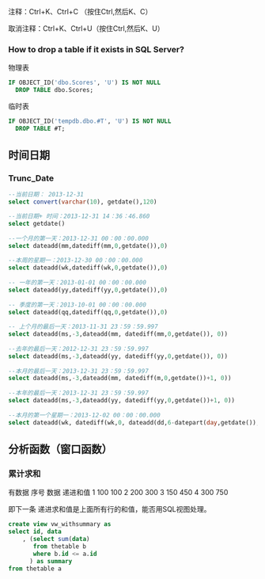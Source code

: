 

注释：Ctrl+K、Ctrl+C （按住Ctrl,然后K、C）

取消注释：Ctrl+K、Ctrl+U（按住Ctrl,然后K、U）

### How to drop a table if it exists in SQL Server?

物理表
```sql
IF OBJECT_ID('dbo.Scores', 'U') IS NOT NULL 
  DROP TABLE dbo.Scores; 
```

临时表
```sql
IF OBJECT_ID('tempdb.dbo.#T', 'U') IS NOT NULL
  DROP TABLE #T; 
```

## 时间日期

### Trunc_Date
```sql
--当前日期： 2013-12-31 
select convert(varchar(10), getdate(),120) 

--当前日期+ 时间：2013-12-31 14：36：46.860
select getdate()  
  
--一个月的第一天：2013-12-31 00：00：00.000  
select dateadd(mm,datediff(mm,0,getdate()),0)  
  
--本周的星期一：2013-12-30 00：00：00.000 
select dateadd(wk,datediff(wk,0,getdate()),0)  
  
-- 一年的第一天：2013-01-01 00：00：00.000 
select dateadd(yy,datediff(yy,0,getdate()),0)  
  
-- 季度的第一天：2013-10-01 00：00：00.000   
select dateadd(qq,datediff(qq,0,getdate()),0)  
  
-- 上个月的最后一天：2013-11-31 23：59：59.997 
select dateadd(ms,-3,dateadd(mm, datediff(mm,0,getdate()), 0))  
  
--去年的最后一天：2012-12-31 23：59：59.997  
select dateadd(ms,-3,dateadd(yy, datediff(yy,0,getdate()), 0))  
   
--本月的最后一天：2013-12-31 23：59：59.997   
select dateadd(ms,-3,dateadd(mm, datediff(m,0,getdate())+1, 0))  
  
--本年的最后一天：2013-12-31 23：59：59.997   
select dateadd(ms,-3,dateadd(yy, datediff(yy,0,getdate())+1, 0))  
   
--本月的第一个星期一：2013-12-02 00：00：00.000   
select dateadd(wk, datediff(wk,0, dateadd(dd,6-datepart(day,getdate()),getdate())), 0) 
```

## 分析函数（窗口函数）

### 累计求和

有数据
序号 数据 递进和值
1 100 100
2 200 300
3 150 450
4 300 750

即下一条 递进求和值是上面所有行的和值，能否用SQL视图处理。
```sql
create view vw_withsummary as
select id, data
    , (select sum(data) 
       from thetable b
       where b.id <= a.id
      ) as summary
from thetable a
```
